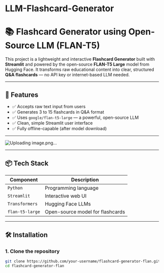 # LLM-Flashcard-Generator

# 📚 Flashcard Generator using Open-Source LLM (FLAN-T5)

This project is a lightweight and interactive **Flashcard Generator** built with **Streamlit** and powered by the open-source **FLAN-T5 Large** model from Hugging Face. It transforms raw educational content into clear, structured **Q&A flashcards** — no API key or internet-based LLM needed.

---

## 🚀 Features

- ✅ Accepts raw text input from users
- ✅ Generates 3 to 15 flashcards in Q&A format
- ✅ Uses `google/flan-t5-large` — a powerful, open-source LLM
- ✅ Clean, simple Streamlit user interface
- ✅ Fully offline-capable (after model download)

---
![Uploading image.png…]()





---

## 📦 Tech Stack

| Component     | Description                      |
|---------------|----------------------------------|
| `Python`      | Programming language             |
| `Streamlit`   | Interactive web UI               |
| `Transformers`| Hugging Face LLMs                |
| `flan-t5-large` | Open-source model for flashcards |

---

## 🛠️ Installation

### 1. Clone the repository
```bash
git clone https://github.com/your-username/flashcard-generator-flan.git
cd flashcard-generator-flan
